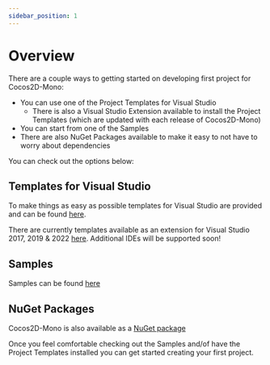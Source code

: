 ```yaml
---
sidebar_position: 1
---
```


# Overview

There are a couple ways to getting started on developing first project for Cocos2D-Mono:
- You can use one of the Project Templates for Visual Studio
  - There is also a Visual Studio Extension available to install the Project Templates (which are updated with each release of Cocos2D-Mono)
- You can start from one of the Samples
- There are also NuGet Packages available to make it easy to not have to worry about dependencies

You can check out the options below:

## Templates for Visual Studio

To make things as easy as possible templates for Visual Studio are provided and can be found [here](https://github.com/brandmooffin/cocos2d-mono/tree/master/ProjectTemplates).

There are currently templates available as an extension for Visual Studio 2017, 2019 & 2022 [here](https://marketplace.visualstudio.com/items?itemName=Cocos2D-MonoTeamBrokenWallsStudios.cocos2dmonoprojecttemplates). Additional IDEs will be supported soon!

## Samples

Samples can be found [here](https://github.com/brandmooffin/cocos2d-mono/tree/master/Samples)

## NuGet Packages

Cocos2D-Mono is also available as a [NuGet package](https://www.nuget.org/packages?q=cocos2d-mono)

Once you feel comfortable checking out the Samples and/of have the Project Templates installed you can get started creating your first project.